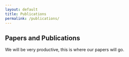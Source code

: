 ```yaml
---
layout: default
title: Publications
permalink: /publications/
---
```


<section class="intro">
  <h2>Papers and Publications</h2>
  <p>
    We will be very productive, this is where our papers will go.
  </p>
</section>
